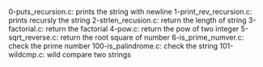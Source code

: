 0-puts_recursion.c: prints the string with newline
1-print_rev_recursion.c: prints recursly the string
2-strlen_recusion.c: return the length of string
3-factorial.c: return the factorial
4-pow.c: return the pow of two integer
5-sqrt_reverse.c: return the root square of number
6-is_prime_numver.c: check the prime number
100-is_palindrome.c: check the string
101-wildcmp.c: wild compare two strings
